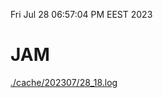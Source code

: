Fri Jul 28 06:57:04 PM EEST 2023
# JAM
<a href='./cache/202307/28_18.log'>./cache/202307/28_18.log</a>

